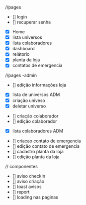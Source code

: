 //pages
- [] login
- [] recuperar senha
- [x] Home
- [x] lista universos
- [x] lista colaboradores 
- [x] dashboard
- [x] relátorio
- [x] planta da loja
- [x] contatos de emergencia

//pages -admin

- [] edição informações loja
- [x] lista de universos ADM
- [x] criação univeso
- [x] deletar universo
- [] criação colaborador
- [] edição colaborador
- [x] lista colaboradores ADM
- [] criacao contato de emergencia
- [] edição contato de emergencia
- [] cadastro planta da loja
- [] edição planta da loja

// componentes
- [] aviso checkIn
- [] aviso criação
- [] toast avisos
- [] report
- [] loading nas paginas
